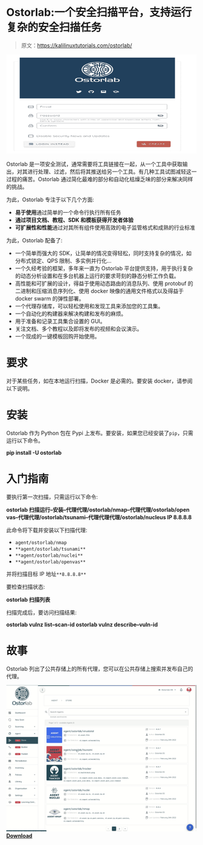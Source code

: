 # Ostorlab:一个安全扫描平台，支持运行复杂的安全扫描任务

> 原文：<https://kalilinuxtutorials.com/ostorlab/>

[![](img/0c0bf055179775d38c5524ecb3b4b36b.png)](https://blogger.googleusercontent.com/img/b/R29vZ2xl/AVvXsEiaz0OKjpBPLU7FJrDJ0ettEqvYgHc48EkAIcEsS6n811fT2UASnNKJD_KNod6gwJQtM43rcJO8uLTIe0jODK-MTl9NRVoY4kxUtwjmN77sAxbBqH20K50Y6MxvvbI5LlwbeBt_zAKjc-zjr1MklmnsvSPj3AugON_r1tYT3he7EZ6q8eDgSUdIv35o/s728/register%20(1).png)

Ostorlab 是一项安全测试，通常需要将工具链接在一起，从一个工具中获取输出，对其进行处理、过滤，然后将其推送给另一个工具。有几种工具试图减轻这一过程的痛苦。Ostorlab 通过简化最难的部分和自动化枯燥乏味的部分来解决同样的挑战。

为此，Ostorlab 专注于以下几个方面:

*   **易于使用**通过简单的一个命令行执行所有任务
*   **通过项目文档、教程、SDK 和模板获得开发者体验**
*   **可扩展性和性能**通过对其所有组件使用高效的电子监管格式和成熟的行业标准

为此，Ostorlab 配备了:

*   一个简单而强大的 SDK，让简单的情况变得轻松，同时支持复杂的情况，如分布式锁定、QPS 限制、多实例并行化…
*   一个久经考验的框架，多年来一直为 Ostorlab 平台提供支持，用于执行复杂的动态分析设置和在多台机器上运行的要求苛刻的静态分析工作负载。
*   高性能和可扩展的设计，得益于使用动态路由的消息队列、使用 protobuf 的二进制和压缩消息序列化、使用 docker 映像的通用文件格式以及得益于 docker swarm 的弹性部署。
*   一个代理存储库，可以轻松使用和发现工具来添加您的工具集。
*   一个自动化的构建器来解决构建和发布的麻烦。
*   用于准备和记录工具集合设置的 GUI。
*   关注文档、多个教程以及即将发布的视频和会议演示。
*   一个现成的一键模板回购开始使用。

# 要求

对于某些任务，如在本地运行扫描，Docker 是必需的。要安装 docker，请参阅以下说明。

# 安装

Ostorlab 作为 Python 包在 Pypi 上发布。要安装，如果您已经安装了`pip`，只需运行以下命令。

**pip install -U ostorlab**

# 入门指南

要执行第一次扫描，只需运行以下命令:

**ostorlab 扫描运行–安装–代理代理/ostorlab/nmap–代理代理/ostorlab/open vas–代理代理/ostorlab/tsunami–代理代理代理/ostorlab/nucleus IP 8.8.8.8**

此命令将下载并安装以下扫描代理:

*   `agent/ostorlab/nmap`
*   `**agent/ostorlab/tsunami**`
*   `**agent/ostorlab/nuclei**`
*   `**agent/ostorlab/openvas**`

并将扫描目标 IP 地址`**8.8.8.8**`

要检查扫描状态:

**ostorlab 扫描列表**

扫描完成后，要访问扫描结果:

**ostorlab vulnz list–scan-id
ostorlab vulnz describe–vuln-id**

# 故事

Ostorlab 列出了公共存储上的所有代理，您可以在公共存储上搜索并发布自己的代理。

![](img/4fce20566616838afd4370e296df1112.png)[**Download**](https://github.com/Ostorlab/ostorlab)